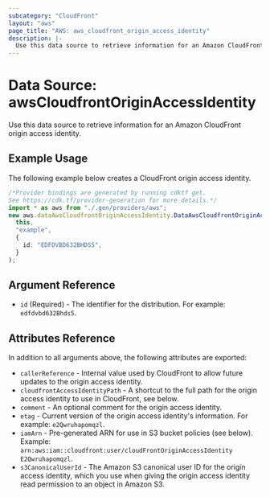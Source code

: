 ```yaml
---
subcategory: "CloudFront"
layout: "aws"
page_title: "AWS: aws_cloudfront_origin_access_identity"
description: |-
  Use this data source to retrieve information for an Amazon CloudFront origin access identity.
---
```


# Data Source: awsCloudfrontOriginAccessIdentity

Use this data source to retrieve information for an Amazon CloudFront origin access identity.

## Example Usage

The following example below creates a CloudFront origin access identity.

```typescript
/*Provider bindings are generated by running cdktf get.
See https://cdk.tf/provider-generation for more details.*/
import * as aws from "./.gen/providers/aws";
new aws.dataAwsCloudfrontOriginAccessIdentity.DataAwsCloudfrontOriginAccessIdentity(
  this,
  "example",
  {
    id: "EDFDVBD632BHDS5",
  }
);

```

## Argument Reference

* `id` (Required) -  The identifier for the distribution. For example: `edfdvbd632Bhds5`.

## Attributes Reference

In addition to all arguments above, the following attributes are exported:

* `callerReference` - Internal value used by CloudFront to allow future
  updates to the origin access identity.
* `cloudfrontAccessIdentityPath` - A shortcut to the full path for the
  origin access identity to use in CloudFront, see below.
* `comment` - An optional comment for the origin access identity.
* `etag` - Current version of the origin access identity's information.
  For example: `e2Qwruhapomqzl`.
* `iamArn` - Pre-generated ARN for use in S3 bucket policies (see below).
  Example: `arn:aws:iam::cloudfront:user/cloudFrontOriginAccessIdentity
  E2Qwruhapomqzl`.
* `s3CanonicalUserId` - The Amazon S3 canonical user ID for the origin
  access identity, which you use when giving the origin access identity read
  permission to an object in Amazon S3.
